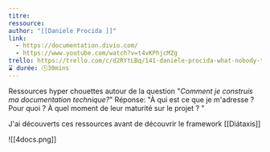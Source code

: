 ```yaml
---
titre: 
ressource: 
author: "[[Daniele Procida ]]"
link:
  - https://documentation.divio.com/
  - https://www.youtube.com/watch?v=t4vKPhjcMZg
trello: https://trello.com/c/d2RYtLBq/141-daniele-procida-what-nobody-tells-you-about-documentation
⌛ durée: 🕓30mins
---
```

Ressources hyper chouettes autour de la question "*Comment je construis ma documentation technique?*"
Réponse: 
"À qui est ce que je m'adresse ? Pour quoi ? À quel moment de leur maturité sur le projet ? "

J'ai découverts ces ressources avant de découvrir le framework [[Diátaxis]]

![[4docs.png]]